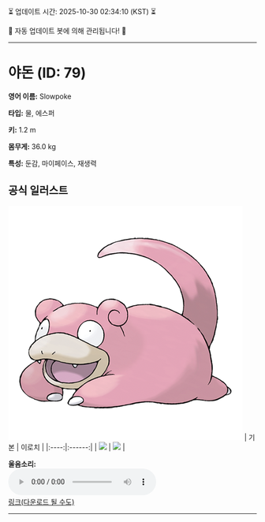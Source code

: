 
⏳ 업데이트 시간: 2025-10-30 02:34:10 (KST) ⏳

🤖 자동 업데이트 봇에 의해 관리됩니다! 🤖

---

# 야돈 (ID: 79)
**영어 이름:** Slowpoke

**타입:** 물, 에스퍼

**키:** 1.2 m

**몸무게:** 36.0 kg

**특성:** 둔감, 마이페이스, 재생력

## 공식 일러스트
![](https://raw.githubusercontent.com/PokeAPI/sprites/master/sprites/pokemon/other/official-artwork/79.png)
| 기본 | 이로치 |
|:----:|:------:|
| <img src="http://play.pokemonshowdown.com/sprites/ani/slowpoke.gif" width="200"> | <img src="http://play.pokemonshowdown.com/sprites/ani-shiny/slowpoke.gif" width="200"> |

**울음소리:**<br><audio controls src="https://raw.githubusercontent.com/PokeAPI/cries/main/cries/pokemon/latest/79.ogg"></audio><br> [링크(다운로드 될 수도)](https://raw.githubusercontent.com/PokeAPI/cries/main/cries/pokemon/latest/79.ogg)


---
